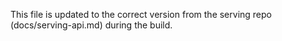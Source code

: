 This file is updated to the correct version from the serving repo (docs/serving-api.md) during the build.
